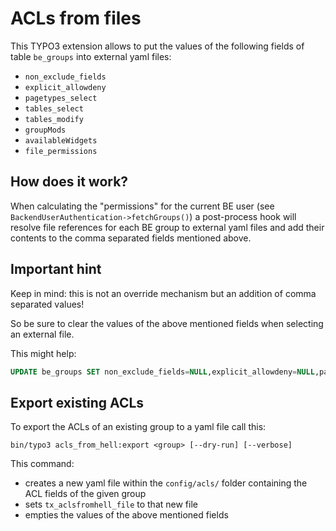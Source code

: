 # ACLs from files

This TYPO3 extension allows to put the values of the following fields of table `be_groups` into external yaml files:

* `non_exclude_fields`
* `explicit_allowdeny`
* `pagetypes_select`
* `tables_select`
* `tables_modify`
* `groupMods`
* `availableWidgets`
* `file_permissions`

## How does it work?

When calculating the "permissions" for the current BE user (see `BackendUserAuthentication->fetchGroups()`) a post-process hook will resolve file references for each BE group to external yaml files and add their contents to the comma separated fields mentioned above.

## Important hint

Keep in mind: this is not an override mechanism but an addition of comma separated values!

So be sure to clear the values of the above mentioned fields when selecting an external file.

This might help:

```sql
UPDATE be_groups SET non_exclude_fields=NULL,explicit_allowdeny=NULL,pagetypes_select=NULL,tables_select=NULL,tables_modify=NULL,groupMods=NULL,availableWidgets=NULL,file_permissions=NULL WHERE tx_aclsfromhell_file <> '';
```

## Export existing ACLs

To export the ACLs of an existing group to a yaml file call this:

```
bin/typo3 acls_from_hell:export <group> [--dry-run] [--verbose]
```

This command:

* creates a new yaml file within the `config/acls/` folder containing the ACL fields of the given group
* sets `tx_aclsfromhell_file` to that new file
* empties the values of the above mentioned fields
